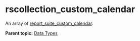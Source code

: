 # rscollection\_custom\_calendar

An array of [report\_suite\_custom\_calendar](r_report_suite_custom_calendar.md#).

**Parent topic:** [Data Types](../data_types/c_datatypes.md)

